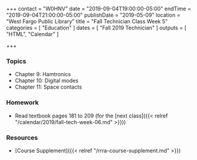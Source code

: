 +++
contact = "W0HNV"
date = "2019-09-04T19:00:00-05:00"
endTime = "2019-09-04T21:00:00-05:00"
publishDate = "2019-05-09"
location = "West Fargo Public Library"
title = "Fall Technician Class Week 5"
categories = [ "Education" ]
dates = [ "Fall 2019 Technician" ]
outputs = [ "HTML", "Calendar" ]

+++
### Topics

* Chapter 9: Hamtronics
* Chapter 10: Digital modes
* Chapter 11: Space contacts

### Homework

* Read textbook pages 181 to 209 (for the [next class]({{< relref "/calendar/2019/fall-tech-week-06.md" >}}))

### Resources

* [Course Supplement]({{< relref "/rrra-course-supplement.md" >}})
<!--* [Syllabus](/s/2xabO1oD5mbpVRh)-->
